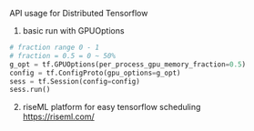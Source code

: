 API usage for Distributed Tensorflow

1. basic run with GPUOptions <br>
```python
# fraction range 0 - 1
# fraction = 0.5 = 0 ~ 50%
g_opt = tf.GPUOptions(per_process_gpu_memory_fraction=0.5)
config = tf.ConfigProto(gpu_options=g_opt)
sess = tf.Session(config=config)
sess.run()
```

2. riseML platform for easy tensorflow scheduling<br>
https://riseml.com/
